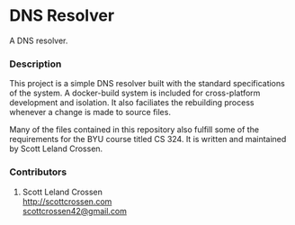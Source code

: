 # DNS Resolver

A DNS resolver.

### Description

This project is a simple DNS resolver built with the standard specifications of the system. A docker-build system is included for cross-platform development and isolation. It also faciliates the rebuilding process whenever a change is made to source files.

Many of the files contained in this repository also fulfill some of the requirements for the BYU course titled CS 324.
It is written and maintained by Scott Leland Crossen.

### Contributors

1. Scott Leland Crossen  
<http://scottcrossen.com>  
<scottcrossen42@gmail.com>
